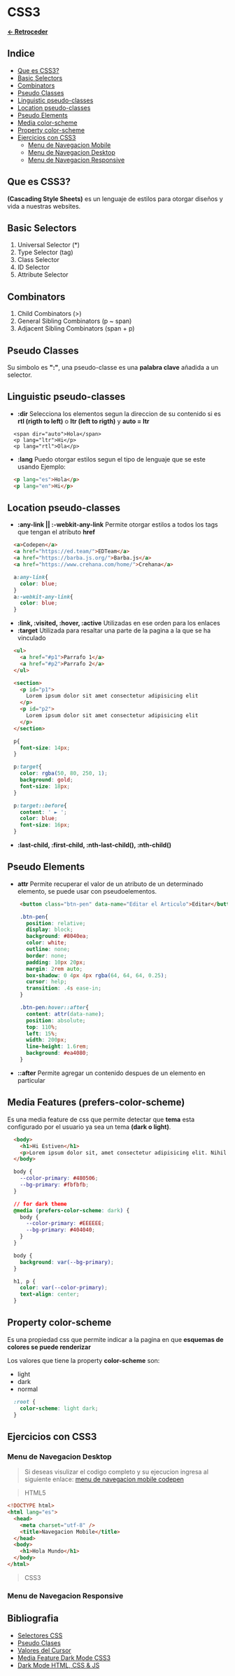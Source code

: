 # **CSS3**

**[<- Retroceder](../README.md)**

## **Indice**

- [Que es CSS3?](#que-es-css3)
- [Basic Selectors](#basic-selectors)
- [Combinators](#combinators)
- [Pseudo Classes](#pseudo-classes)
- [Linguistic pseudo-classes](#linguistic-pseudo-classes)
- [Location pseudo-classes](#location-pseudo-classes)
- [Pseudo Elements](#pseudo-elements)
- [Media color-scheme](#media-color-scheme)
- [Property color-scheme](#property-color-scheme)
- [Ejercicios con CSS3](#)
  - [Menu de Navegacion Mobile](#menu-nav-mobile)
  - [Menu de Navegacion Desktop](#menu-nav-desktop)
  - [Menu de Navegacion Responsive](#menu-nav-desktop)

<a id="que-es-css3"></a>

## **Que es CSS3?**

**(Cascading Style Sheets)** es un lenguaje de estilos para otorgar diseños y vida a nuestras websites.

<a id="basic-Selectors"></a>

## **Basic Selectors**

1. Universal Selector (\*)
2. Type Selector (tag)
3. Class Selector
4. ID Selector
5. Attribute Selector

<a id="combinators"></a>

## **Combinators**

1. Child Combinators (>)
2. General Sibling Combinators (p ~ span)
3. Adjacent Sibling Combinators (span + p)

<a id="pseudo-classes"></a>

## **Pseudo Classes**

Su simbolo es **":"**, una pseudo-classe es una **palabra clave** añadida a un selector.

<a id="linguistic-pseudo-classes"></a>

## **Linguistic pseudo-classes**

- **:dir** Selecciona los elementos segun la direccion de su contenido si es **rtl (rigth to left)** o **ltr (left to rigth)** y **auto = ltr**

```HTMLs
  <span dir="auto">Hola</span>
  <p lang="ltr">Hi</p>
  <p lang="rtl">Ola</p>
```

- **:lang** Puedo otorgar estilos segun el tipo de lenguaje que se este usando Ejemplo:

```HTML
  <p lang="es">Hola</p>
  <p lang="en">Hi</p>
```

<a id="location-pseudo-classes"></a>

## **Location pseudo-classes**

- **:any-link || :-webkit-any-link** Permite otorgar estilos a todos los tags que tengan el atributo **href**

```HTML
  <a>Codepen</a>
  <a href="https://ed.team/">EDTeam</a>
  <a href="https://barba.js.org/">Barba.js</a>
  <a href="https://www.crehana.com/home/">Crehana</a>
```

```CSS
  a:any-link{
    color: blue;
  }
  a:-webkit-any-link{
    color: blue;
  }
```

- **:link, :visited, :hover, :active** Utilizadas en ese orden para los enlaces
- **:target** Utilizada para resaltar una parte de la pagina a la que se ha vinculado

```HTML
  <ul>
    <a href="#p1">Parrafo 1</a>
    <a href="#p2">Parrafo 2</a>
  </ul>

  <section>
    <p id="p1">
      Lorem ipsum dolor sit amet consectetur adipisicing elit
    </p>
    <p id="p2">
      Lorem ipsum dolor sit amet consectetur adipisicing elit
    </p>
  </section>
```

```CSS
  p{
    font-size: 14px;
  }

  p:target{
    color: rgba(50, 80, 250, 1);
    background: gold;
    font-size: 18px;
  }

  p:target::before{
    content: ' ► ';
    color: blue;
    font-size: 16px;
  }
```

- **:last-child, :first-child, :nth-last-child(), :nth-child()**

<a id="pseudo-elements"></a>

## **Pseudo Elements**

- **attr** Permite recuperar el valor de un atributo de un determinado elemento, se puede usar con pseudoelementos.

```HTML
    <button class="btn-pen" data-name="Editar el Articulo">Editar</button>
```

```CSS
    .btn-pen{
      position: relative;
      display: block;
      background: #8040ea;
      color: white;
      outline: none;
      border: none;
      padding: 10px 20px;
      margin: 2rem auto;
      box-shadow: 0 4px 4px rgba(64, 64, 64, 0.25);
      cursor: help;
      transition: .4s ease-in;
    }

    .btn-pen:hover::after{
      content: attr(data-name);
      position: absolute;
      top: 110%;
      left: 15%;
      width: 200px;
      line-height: 1.6rem;
      background: #ea4080;
    }
```

- **::after** Permite agregar un contenido despues de un elemento en particular

<a id="media-color-scheme"></a>

## **Media Features (prefers-color-scheme)**

Es una media feature de css que permite detectar que **tema** esta configurado por el usuario ya sea un tema **(dark o light)**.

```HTML
  <body>
    <h1>Hi Estiven</h1>
    <p>Lorem ipsum dolor sit, amet consectetur adipisicing elit. Nihil quod reiciendis eligendi quos.</p>
  </body>
```

```CSS
  body {
    --color-primary: #480506;
    --bg-primary: #fbfbfb;
  }

  // for dark theme
  @media (prefers-color-scheme: dark) {
    body {
      --color-primary: #EEEEEE;
      --bg-primary: #404040;
    }
  }

  body {
    background: var(--bg-primary);
  }

  h1, p {
    color: var(--color-primary);
    text-align: center;
  }
```

<a id="property-color-scheme"></a>

## **Property color-scheme**

Es una propiedad css que permite indicar a la pagina en que **esquemas de colores se puede renderizar**

Los valores que tiene la property **color-scheme** son:

- light
- dark
- normal

```CSS
  :root {
    color-scheme: light dark;
  }
```

<a id="menu-nav-mobile"></a>

## **Ejercicios con CSS3**

### **Menu de Navegacion Desktop**

> Si deseas visulizar el codigo completo y su ejecucion ingresa al siguiente enlace: [menu de navegacion mobile codepen](https://codepen.io/estivenMayhuay/pen/qBPeOXW?editors=0110)

> HTML5

```html
<!DOCTYPE html>
<html lang="es">
  <head>
    <meta charset="utf-8" />
    <title>Navegacion Mobile</title>
  </head>
  <body>
    <h1>Hola Mundo</h1>
  </body>
</html>
```

> CSS3

### **Menu de Navegacion Responsive**

## **Bibliografia**

- [Selectores CSS](https://developer.mozilla.org/en-US/docs/Web/CSS/CSS_Selectors)
- [Pseudo Clases](https://developer.mozilla.org/en-US/docs/Web/CSS/Pseudo-classes)
- [Valores del Cursor](https://developer.mozilla.org/en-US/docs/Web/CSS/cursor)
- [Media Feature Dark Mode CSS3](https://developer.mozilla.org/en-US/docs/Web/CSS/@media/prefers-color-scheme)
- [Dark Mode HTML, CSS & JS](https://bluuweb.github.io/practicas/02-dark-mode/#detectar-configuracion)
